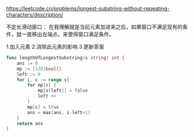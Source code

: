 https://leetcode.cn/problems/longest-substring-without-repeating-characters/description/

不定长滑动窗口：
在我理解就是当前元素加进来之后，如果窗口不满足现有的条件，就一直移出左端点，来使得窗口满足条件。


1.加入元素
2.消除此元素的影响
3.更新答案

```go
func lengthOfLongestSubstring(s string) int {
    ans := 0
    mp := [128]bool{}
    left := 0
    for i, c := range s{
        for mp[c] {
            mp[s[left]] = false
            left ++
        }
        mp[c] = true
        ans = max(ans, i-left+1)
    }
    return ans
}
```
